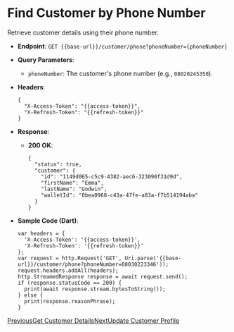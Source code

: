 # Find Customer by Phone Number

Retrieve customer details using their phone number.

*   **Endpoint**: `GET {{base-url}}/customer/phone?phoneNumber={phoneNumber}`
    
*   **Query Parameters**:
    
    *   `phoneNumber`: The customer's phone number (e.g., `08020245350`).
        
    
*   **Headers**:

    ```
    {
      "X-Access-Token": "{{access-token}}",
      "X-Refresh-Token": "{{refresh-token}}"
    }
    ```
    
*   **Response**:
    
    *   **200 OK**:

        ```
        {
          "status": true,
          "customer": {
            "id": "1149d065-c5c9-4382-aec6-323090f31d9d",
            "firstName": "Emma",
            "lastName": "Godwin",
            "walletId": "0bea0968-c43a-47fe-a83a-f7b514194aba"
          }
        }
        ```
        
    
*   **Sample Code (Dart)**:

    ```
    var headers = {
      'X-Access-Token': '{{access-token}}',
      'X-Refresh-Token': '{{refresh-token}}'
    };
    var request = http.Request('GET', Uri.parse('{{base-url}}/customer/phone?phoneNumber=08030223346'));
    request.headers.addAll(headers);
    http.StreamedResponse response = await request.send();
    if (response.statusCode == 200) {
      print(await response.stream.bytesToString());
    } else {
      print(response.reasonPhrase);
    }
    ```
    

[PreviousGet Customer Details](/xpress-wallet-api/merchant/customers/get-customer-details)[NextUpdate Customer Profile](/xpress-wallet-api/merchant/customers/update-customer-profile)